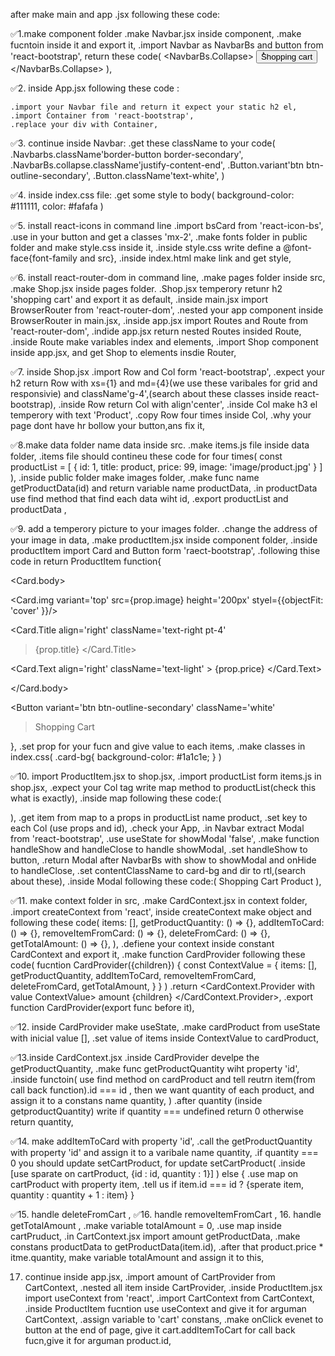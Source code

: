 after make main and app .jsx following these code:

✅1.make component folder
.make Navbar.jsx inside component,
.make fucntoin inside it and export it,
.import Navbar as NavbarBs and button from 'react-bootstrap',
return these code(
<NavbarBs>
<NavbarBs.Collapse>
<Button>ُShopping cart</button>
</NavbarBs.Collapse>
</NavbarBs>
),

✅2. inside App.jsx following these code :

    .import your Navbar file and return it expect your static h2 el,
    .import Container from 'react-bootstrap',
    .replace your div with Container,

✅3. continue inside Navbar:
.get these className to your code(
.Navbarbs.className'border-button border-secondary',
.NavbarBs.collapse.className'justify-content-end',
.Button.variant'btn btn-outline-secondary',
.Button.className'text-white',
)

✅4. inside index.css file:
.get some style to body(
background-color: #111111,
color: #fafafa
)

✅5. install react-icons in command line
.import bsCard from 'react-icon-bs',
.use in your button and get a classes 'mx-2',
.make fonts folder in public folder and make style.css inside it,
.inside style.css write define a @font-face{font-family and src},
.inside index.html make link and get style,

✅6. install react-router-dom in command line,
.make pages folder inside src,
.make Shop.jsx inside pages folder.
.Shop.jsx temperory retunr h2 'shopping cart' and export it as default,
.inside main.jsx import BrowserRouter from 'react-router-dom',
.nested your app component inside BrowserRouter in main.jsx,
.inside app.jsx import Routes and Route from 'react-router-dom',
.indide app.jsx return nested Routes insided Route,
.inside Route make variables index and elements,
.import Shop component inside app.jsx, and get Shop to elements insdie Router,

✅7. inside Shop.jsx
.import Row and Col form 'react-bootstrap',
.expect your h2 return Row with xs={1} and md={4}(we use these varibales for grid and responsivie) and className'g-4',(search about these classes inside react-bootstrap),
.inside Row return Col with align'center',
.inside Col make h3 el temperory with text 'Product',
.copy Row four times inside Col,
.why your page dont have hr bollow your button,ans fix it,

✅8.make data folder name data inside src.
.make items.js file inside data folder,
.items file should contineu these code for four times(
const productList = [
{
id: 1,
title: product,
price: 99,
image: 'image/product.jpg'
}
]
),
.inside public folder make images folder,
.make func name getProductData(id) and return variable name productData,
.in productData use find method that find each data wiht id,
.export productList and productData ,

✅9. add a temperory picture to your images folder.
.change the address of your image in data,
.make productItem.jsx inside component folder,
.inside productItem import Card and Button form 'raect-bootstrap',
.following thise code in return ProductItem function{
<Card className='mt-5 card-bg'>

<Card.body>

<Card.img
variant='top'
src={prop.image}
height='200px'
styel={{objectFit: 'cover' }}/>

<Card.Title
align='right'
className='text-right pt-4'

> {prop.title}
> </Card.Title>

<Card.Text
align='right'
className='text-light' >
{prop.price}
</Card.Text>

</Card.body>

<Button
variant='btn btn-outline-secondary' className='white'

> Shopping Cart
> </Button>

   </Card>
   },
   .set prop for your fucn and give value to each items,
   .make classes in index.css(
    .card-bg{
        background-color: #1a1c1e;
    }
   )

✅10. import ProductItem.jsx to shop.jsx,
.import productList form items.js in shop.jsx,
.expect your Col tag write map method to productList(check this what is exactly),
.inside map following these code:(
<Col align='center'>
<ProductItem></ProductItem>
</Col>
),
.get item from map to a props in productList name product,
.set key to each Col (use props and id),
.check your App,
.in Navbar extract Modal from 'react-bootstrap',
.use useState for showModal 'false',
.make function handleShow and handleClose to handle showModal,
.set handleShow to button,
.return Modal after NavbarBs with show to showModal and onHide to handleClose,
.set contentClassName to card-bg and dir to rtl,(search about these),
.inside Modal following these code:(
<Modal.Header>
<Modal.Title>Shopping Cart</Modal.Title>
<Modal.Body>Product</Modal.Body>
</Modal.Header>
),

✅11. make context folder in src,
    .make CardContext.jsx in context folder,
    .import createContext from 'react',
    inside createContext make object and following these code(
        items: [],
        getProductQuantity: () => {},
        addItemToCard: () => {},
        removeItemFromCard: () => {},
        deleteFromCard: () => {},
        getTotalAmount: () => {},
    ),
    .defiene your context inside constant CardContext and export it,
    .make function CardProvider following these code(
    fucntion CardProvider({children}) {
        const ContextValue = {
            items: [],
            getProductQuantity,
            addItemToCard,
            removeItemFromCard,
            deleteFromCard,
            getTotalAmount,
        }
    }
    )
    .return <CardContext.Provider with value ContextValue>
                amount {children}
            </CardContext.Provider>,
    .export function CardProvider(export func before it),

✅12. inside CardProvider make useState,
    .make cardProduct from useState with inicial value [],
    .set value of items inside ContextValue to cardProduct, 

✅13.inside CardContext.jsx
    .inside CardProvider develpe the getProductQuantity,
    .make func getProductQuantity wiht property 'id',
    .inside functoin(
        use find method on cardProduct and tell reutrn item(from call back function).id === id , then we want quantity of each product, and assign it to a constans name quantity,
    )
    .after quantity (inside getproductQuantity) write if quantity === undefined return 0 otherwise return quantity,

✅14. make addItemToCard with property 'id',
    .call the getProductQuantity with property 'id' and assign it to a varibale name quantity,
    .if quantity === 0 you should update setCartProduct,
    for update setCartProduct(
        .inside [use sparate on cartProduct, {id : id, quantity : 1}]
    )
    else {
        .use map on cartProduct with property item,
        .tell us if item.id === id ? {sperate item, quantity : quantity + 1 : item}
    }
    
✅15. handle deleteFromCart ,
✅16. handle removeItemFromCart ,
16. handle getTotalAmount ,
    .make variable totalAmount = 0,
    .use map inside cartPruduct,
    .in CartContext.jsx import amount getProductData,
    .make constans productData to getProductData(item.id),
    .after that product.price * itme.quantity,
    make variable totalAmount and assign it to this,

17. continue inside app.jsx,
    .import amount of CartProvider from CartContext,
    .nested all item inside CartProvider,
    .inside ProductItem.jsx import useContext from 'react',
    .import CartContext from CartContext,
    .inside ProductItem fucntion use useContext and give it for arguman CartContext,
    .assign variable to 'cart' constans,
    .make onClick evenet to button at the end of page, give it cart.addItemToCart for call back fucn,give it for arguman product.id,
